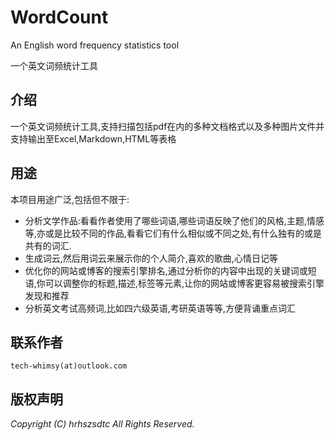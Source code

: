# WordCount

An English word frequency statistics tool

一个英文词频统计工具

## 介绍

一个英文词频统计工具,支持扫描包括pdf在内的多种文档格式以及多种图片文件并支持输出至Excel,Markdown,HTML等表格

## 用途

本项目用途广泛,包括但不限于:

- 分析文学作品:看看作者使用了哪些词语,哪些词语反映了他们的风格,主题,情感等,亦或是比较不同的作品,看看它们有什么相似或不同之处,有什么独有的或是共有的词汇.
- 生成词云,然后用词云来展示你的个人简介,喜欢的歌曲,心情日记等
- 优化你的网站或博客的搜索引擎排名,通过分析你的内容中出现的关键词或短语,你可以调整你的标题,描述,标签等元素,让你的网站或博客更容易被搜索引擎发现和推荐
- 分析英文考试高频词,比如四六级英语,考研英语等等,方便背诵重点词汇

## 联系作者

`tech-whimsy(at)outlook.com`

## 版权声明

*Copyright (C) hrhszsdtc All Rights Reserved.*
